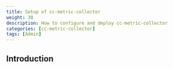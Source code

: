 ```yaml
---
title: Setup of cc-metric-collector
weight: 30
description: How to configure and deploy cc-metric-collector
categories: [cc-metric-collector]
tags: [Admin]
---
```


## Introduction
